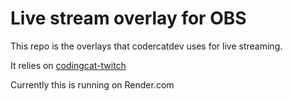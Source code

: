 # Live stream overlay for OBS
This repo is the overlays that codercatdev uses for live streaming.

It relies on [codingcat-twitch](https://github.com/CodingCatDev/codingcat-twitch.git)

Currently this is running on Render.com